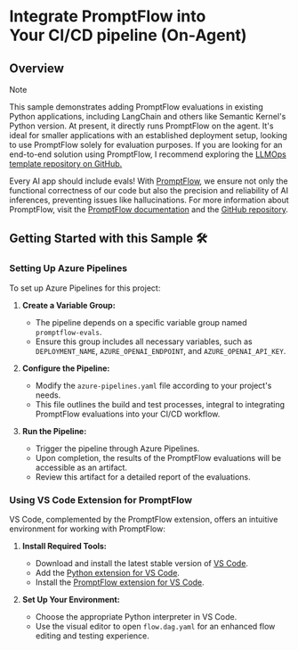 # Integrate PromptFlow into Your CI/CD pipeline (On-Agent)

## Overview
> [!Note]
> This sample demonstrates adding PromptFlow evaluations in existing Python applications, including LangChain and others like Semantic Kernel's Python version. At present, it directly runs PromptFlow on the agent. It's ideal for smaller applications with an established deployment setup, looking to use PromptFlow solely for evaluation purposes. If you are looking for an end-to-end solution using PromptFlow, I recommend exploring the [LLMOps template repository on GitHub.](https://github.com/microsoft/llmops-promptflow-template/)

Every AI app should include evals! With [PromptFlow](https://microsoft.github.io/promptflow/), we ensure not only the functional correctness of our code but also the precision and reliability of AI inferences, preventing issues like hallucinations. For more information about PromptFlow, visit the [PromptFlow documentation](https://microsoft.github.io/promptflow/) and the [GitHub repository](https://github.com/microsoft/promptflow). 


## Getting Started with this Sample 🛠️

### Setting Up Azure Pipelines

To set up Azure Pipelines for this project:

1. **Create a Variable Group:** 
   - The pipeline depends on a specific variable group named `promptflow-evals`. 
   - Ensure this group includes all necessary variables, such as `DEPLOYMENT_NAME`, `AZURE_OPENAI_ENDPOINT`, and `AZURE_OPENAI_API_KEY`.

2. **Configure the Pipeline:**
   - Modify the `azure-pipelines.yaml` file according to your project's needs. 
   - This file outlines the build and test processes, integral to integrating PromptFlow evaluations into your CI/CD workflow.

3. **Run the Pipeline:**
   - Trigger the pipeline through Azure Pipelines.
   - Upon completion, the results of the PromptFlow evaluations will be accessible as an artifact.
   - Review this artifact for a detailed report of the evaluations.

### Using VS Code Extension for PromptFlow

VS Code, complemented by the PromptFlow extension, offers an intuitive environment for working with PromptFlow:

1. **Install Required Tools:**
   - Download and install the latest stable version of [VS Code](https://code.visualstudio.com/).
   - Add the [Python extension for VS Code](https://marketplace.visualstudio.com/items?itemName=ms-python.python).
   - Install the [PromptFlow extension for VS Code](https://marketplace.visualstudio.com/items?itemName=prompt-flow.prompt-flow).

2. **Set Up Your Environment:**
   - Choose the appropriate Python interpreter in VS Code.
   - Use the visual editor to open `flow.dag.yaml` for an enhanced flow editing and testing experience.
